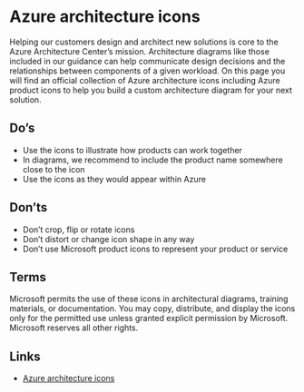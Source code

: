 # Azure architecture icons
Helping our customers design and architect new solutions is core to the Azure Architecture Center’s
mission. Architecture diagrams like those included in our guidance can help communicate design
decisions and the relationships between components of a given workload. On this page you will find an
official collection of Azure architecture icons including Azure product icons to help you build a custom
architecture diagram for your next solution.
## Do’s
* Use the icons to illustrate how products can work together
* In diagrams, we recommend to include the product name somewhere close to the icon
* Use the icons as they would appear within Azure
## Don’ts
* Don’t crop, flip or rotate icons
* Don’t distort or change icon shape in any way
* Don’t use Microsoft product icons to represent your product or service
## Terms
Microsoft permits the use of these icons in architectural diagrams, training materials, or documentation.
You may copy, distribute, and display the icons only for the permitted use unless granted explicit
permission by Microsoft. Microsoft reserves all other rights.

## Links

* [Azure architecture icons](https://learn.microsoft.com/en-us/azure/architecture/icons/)